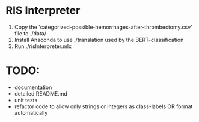# RIS Interpreter
1. Copy the 'categorized-possible-hemorrhages-after-thrombectomy.csv' file to ./data/
2. Install Anaconda to use ./translation used by the BERT-classification
3. Run ./risInterpreter.mlx

# TODO:
- documentation
- detailed README.md
- unit tests
- refactor code to allow only strings or integers as class-labels OR format automatically
